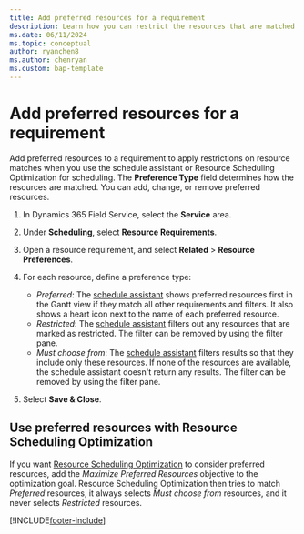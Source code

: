 ```yaml
---
title: Add preferred resources for a requirement
description: Learn how you can restrict the resources that are matched to a requirement in Dynamics 365 Field Service.
ms.date: 06/11/2024
ms.topic: conceptual
author: ryanchen8
ms.author: chenryan
ms.custom: bap-template
---
```


# Add preferred resources for a requirement

Add preferred resources to a requirement to apply restrictions on resource matches when you use the schedule assistant or Resource Scheduling Optimization for scheduling. The **Preference Type** field determines how the resources are matched. You can add, change, or remove preferred resources.

1. In Dynamics 365 Field Service, select the **Service** area.
1. Under **Scheduling**, select **Resource Requirements**.
1. Open a resource requirement, and select **Related** > **Resource Preferences**.
1. For each resource, define a preference type:

    - *Preferred*: The [schedule assistant](schedule-assistant.md) shows preferred resources first in the Gantt view if they match all other requirements and filters. It also shows a heart icon next to the name of each preferred resource.
    - *Restricted*: The [schedule assistant](schedule-assistant.md) filters out any resources that are marked as restricted. The filter can be removed by using the filter pane.
    - *Must choose from*: The [schedule assistant](schedule-assistant.md) filters results so that they include only these resources. If none of the resources are available, the schedule assistant doesn't return any results. The filter can be removed by using the filter pane.

1. Select **Save & Close**.

## Use preferred resources with Resource Scheduling Optimization

If you want [Resource Scheduling Optimization](./rso-overview.md) to consider preferred resources, add the *Maximize Preferred Resources* objective to the optimization goal. Resource Scheduling Optimization then tries to match *Preferred* resources, it always selects *Must choose from* resources, and it never selects *Restricted* resources.

[!INCLUDE[footer-include](../includes/footer-banner.md)]
